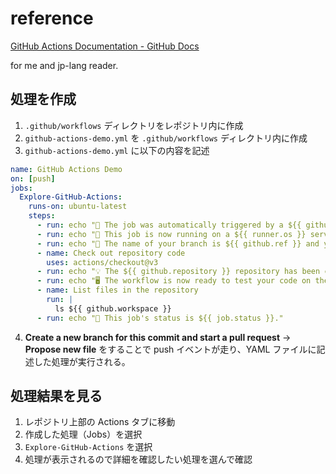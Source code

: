 # reference
[ GitHub Actions Documentation - GitHub Docs ](https://docs.github.com/en/actions)

for me and jp-lang reader.

## 処理を作成
1. `.github/workflows` ディレクトリをレポジトリ内に作成
2. `github-actions-demo.yml` を `.github/workflows` ディレクトリ内に作成
3. `github-actions-demo.yml` に以下の内容を記述

```YAML
name: GitHub Actions Demo
on: [push]
jobs:
  Explore-GitHub-Actions:
    runs-on: ubuntu-latest
    steps:
      - run: echo "🎉 The job was automatically triggered by a ${{ github.event_name }} event."
      - run: echo "🐧 This job is now running on a ${{ runner.os }} server hosted by GitHub!"
      - run: echo "🔎 The name of your branch is ${{ github.ref }} and your repository is ${{ github.repository }}."
      - name: Check out repository code
        uses: actions/checkout@v3
      - run: echo "💡 The ${{ github.repository }} repository has been cloned to the runner."
      - run: echo "🖥️ The workflow is now ready to test your code on the runner."
      - name: List files in the repository
        run: |
          ls ${{ github.workspace }}
      - run: echo "🍏 This job's status is ${{ job.status }}."
```
4. **Create a new branch for this commit and start a pull request** -> **Propose new file** をすることで push イベントが走り、YAML ファイルに記述した処理が実行される。

## 処理結果を見る

1. レポジトリ上部の Actions タブに移動
2. 作成した処理（Jobs）を選択
3. `Explore-GitHub-Actions` を選択
4. 処理が表示されるので詳細を確認したい処理を選んで確認
